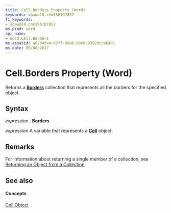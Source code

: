 ```yaml
---
title: Cell.Borders Property (Word)
keywords: vbawd10.chm156107852
f1_keywords:
- vbawd10.chm156107852
ms.prod: word
api_name:
- Word.Cell.Borders
ms.assetid: a62d45e4-02ff-60ab-b0e6-93929cce64d1
ms.date: 06/08/2017
---
```



# Cell.Borders Property (Word)

Returns a **[Borders](borders-object-word.md)** collection that represents all the borders for the specified object.


## Syntax

 _expression_ . **Borders**

 _expression_ A variable that represents a **[Cell](cell-object-word.md)** object.


## Remarks

For information about returning a single member of a collection, see [Returning an Object from a Collection](http://msdn.microsoft.com/library/28f76384-f495-9640-a7c8-10ada3fac727%28Office.15%29.aspx).


## See also


#### Concepts


[Cell Object](cell-object-word.md)


